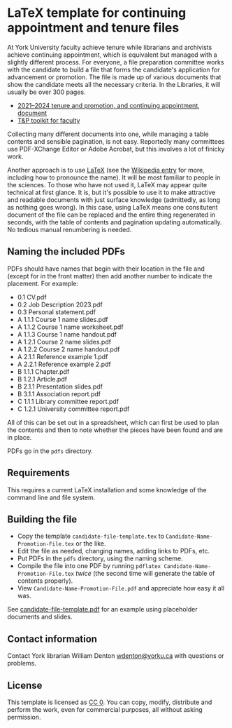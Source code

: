 # LaTeX template for continuing appointment and tenure files

At York University faculty achieve tenure while librarians and archivists achieve continuing appointment, which is equivalent but managed with a slightly different process.  For everyone, a file preparation committee works with the candidate to build a file that forms the candidate's application for advancement or promotion.  The file is made up of various documents that show the candidate meets all the necessary criteria.  In the Libraries, it will usually be over 300 pages.

+ [2021–2024 tenure and promotion, and continuing appointment, document](https://www.yufa.ca/2021_24_t_p)
+ [T&P toolkit for faculty](https://www.yorku.ca/secretariat/senate/tenure-and-promotions-committee/tp-toolkit/)

Collecting many different documents into one, while managing a table contents and sensible pagination, is not easy.  Reportedly many committees use PDF-XChange Editor or Adobe Acrobat, but this involves a lot of finicky work.

Another approach is to use [LaTeX](https://www.latex-project.org/) (see the [Wikipedia entry](https://en.wikipedia.org/wiki/LaTeX) for more, including how to pronounce the name).  It will be most familiar to people in the sciences.  To those who have not used it, LaTeX may appear quite technical at first glance.  It is, but it's possible to use it to make attractive and readable documents with just surface knowledge (admittedly, as long as nothing goes wrong).  In this case, using LaTeX means one consitutent document of the file can be replaced and the entire thing regenerated in seconds, with the table of contents and pagination updating automatically.  No tedious manual renumbering is needed.

## Naming the included PDFs

PDFs should have names that begin with their location in the file and (except for in the front matter) then add another number to indicate the placement. For example:

+ 0.1 CV.pdf
+ 0.2 Job Description 2023.pdf
+ 0.3 Personal statement.pdf
+ A 1.1.1 Course 1 name slides.pdf
+ A 1.1.2 Course 1 name worksheet.pdf
+ A 1.1.3 Course 1 name handout.pdf
+ A 1.2.1 Course 2 name slides.pdf
+ A 1.2.2 Course 2 name handout.pdf
+ A 2.1.1 Reference example 1.pdf
+ A 2.2.1 Reference example 2.pdf
+ B 1.1.1 Chapter.pdf
+ B 1.2.1 Article.pdf
+ B 2.1.1 Presentation slides.pdf
+ B 3.1.1 Association report.pdf
+ C 1.1.1 Library committee report.pdf
+ C 1.2.1 University committee report.pdf

All of this can be set out in a spreadsheet, which can first be used to plan the contents and then to note whether the pieces have been found and are in place.

PDFs go in the `pdfs` directory.

## Requirements

This requires a current LaTeX installation and some knowledge of the command line and file system.

## Building the file

+ Copy the template `candidate-file-template.tex` to `Candidate-Name-Promotion-File.tex` or the like.
+ Edit the file as needed, changing names, adding links to PDFs, etc.
+ Put PDFs in the `pdfs` directory, using the naming scheme.
+ Compile the file into one PDF by running `pdflatex Candidate-Name-Promotion-File.tex` *twice* (the second time will generate the table of contents properly).
+ View `Candidate-Name-Promotion-File.pdf` and appreciate how easy it all was.

See [candidate-file-template.pdf](candidate-file-template.pdf) for an example using placeholder documents and slides.

## Contact information

Contact York librarian William Denton <wdenton@yorku.ca> with questions or problems.

## License

This template is licensed as [CC 0](https://creativecommons.org/publicdomain/zero/1.0/).  You can copy, modify, distribute and perform the work, even for commercial purposes, all without asking permission.
